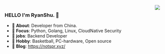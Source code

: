 <img align="right" src="https://github-readme-stats.vercel.app/api?username=sususama5555&show_icons=true&icon_color=CE1D2D&text_color=718096&theme=radical" />

### HELLO I'm RyanShu. 👋

- :boy: **About**: Developer from China.
- :orange_book: **Focus**: Python, Golang, Linux, CloudNative Security
- :hammer: **jobs**: Backend Developer
- :basketball: **Hobby**: Basketball, PC-hardware, Open source
- :seedling: **Blog**: https://notspr.xyz/

